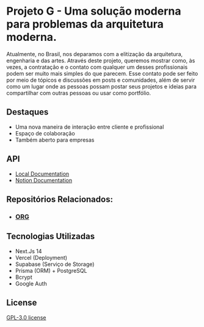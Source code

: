 # Projeto G - Uma solução moderna para problemas da arquitetura moderna.

Atualmente, no Brasil, nos deparamos com a elitização da arquitetura, engenharia e das artes. Através deste projeto, queremos mostrar como, às vezes, a contratação e o contato com qualquer um desses profissionais podem ser muito mais simples do que parecem. Esse contato pode ser feito por meio de tópicos e discussões em posts e comunidades, além de servir como um lugar onde as pessoas possam postar seus projetos e ideias para compartilhar com outras pessoas ou usar como portfólio.

## Destaques
- Uma nova maneira de interação entre cliente e profissional
- Espaço de colaboração
- Também aberto para empresas

## API
- [Local Documentation](https://github.com/Gabriel-Spinola/Project-G-Web-Org/blob/main/documentation/api.doc.md)
- [Notion Documentation](https://suave-methane-780.notion.site/API-Fun-es-Serverless-Vercel-4d09ee1c74804fc99a6c9fe47a0b4266?pvs=4)

## Repositórios Relacionados:
- ### [ORG](https://github.com/orgs/Project-G-Org/repositories)

## Tecnologias Utilizadas 
- Next.Js 14
- Vercel (Deployment)
- Supabase (Serviço de Storage)
- Prisma (ORM) + PostgreSQL 
- Bcrypt
- Google Auth

## License
[GPL-3.0 license](https://github.com/Gabriel-Spinola/Project-G-Web/blob/main/LICENSE)
